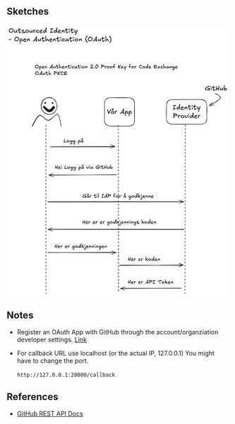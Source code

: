 ## Sketches

![Lecture sketch](/docs/oauth-flow.excalidraw.png)

## Notes

- Register an OAuth App with GitHub through the account/organziation developer settings. [Link](https://github.com/settings/developers)

- For callback URL use localhost (or the actual IP, 127.0.0.1)
  You might have to change the port.

  `http://127.0.0.1:20000/callback`

## References

- [GitHub REST API Docs](https://docs.github.com/en/rest)
